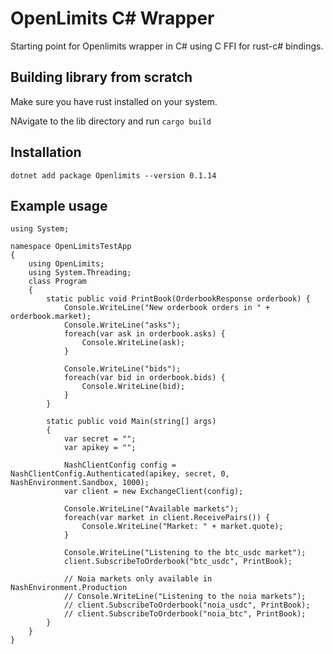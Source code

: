 # OpenLimits C# Wrapper

Starting point for Openlimits wrapper in C# using C FFI for rust-c# bindings.

## Building library from scratch

Make sure you have rust installed on your system.

NAvigate to the lib directory and run `cargo build`

## Installation

`dotnet add package Openlimits --version 0.1.14`

## Example usage

```
using System;

namespace OpenLimitsTestApp
{
    using OpenLimits;
    using System.Threading;
    class Program
    {
        static public void PrintBook(OrderbookResponse orderbook) {
            Console.WriteLine("New orderbook orders in " + orderbook.market);
            Console.WriteLine("asks");
            foreach(var ask in orderbook.asks) {
                Console.WriteLine(ask);
            }

            Console.WriteLine("bids");
            foreach(var bid in orderbook.bids) {
                Console.WriteLine(bid);
            }
        }

        static public void Main(string[] args)
        {
            var secret = "";
            var apikey = "";
            
            NashClientConfig config = NashClientConfig.Authenticated(apikey, secret, 0, NashEnvironment.Sandbox, 1000);
            var client = new ExchangeClient(config);

            Console.WriteLine("Available markets");
            foreach(var market in client.ReceivePairs()) {
                Console.WriteLine("Market: " + market.quote);
            }
            
            Console.WriteLine("Listening to the btc_usdc market");
            client.SubscribeToOrderbook("btc_usdc", PrintBook);
            
            // Noia markets only available in NashEnvironment.Production
            // Console.WriteLine("Listening to the noia markets");
            // client.SubscribeToOrderbook("noia_usdc", PrintBook);
            // client.SubscribeToOrderbook("noia_btc", PrintBook);
        }
    }
}
```

